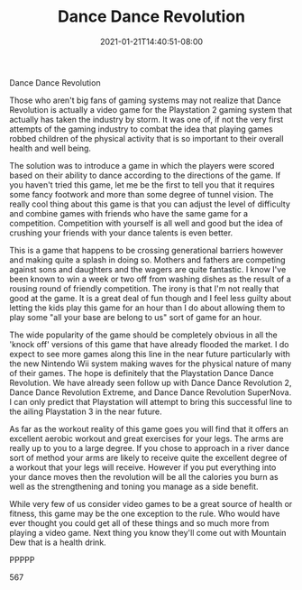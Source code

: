 ﻿---
title: "Dance Dance Revolution"
date: 2021-01-21T14:40:51-08:00
description: "TXT Tips for Web Success"
featured_image: "/images/TXT.jpg"
tags: ["TXT"]
---

Dance Dance Revolution

Those who aren't big fans of gaming systems may not realize that Dance Revolution is actually a video game for the Playstation 2 gaming system that actually has taken the industry by storm. It was one of, if not the very first attempts of the gaming industry to combat the idea that playing games robbed children of the physical activity that is so important to their overall health and well being.

The solution was to introduce a game in which the players were scored based on their ability to dance according to the directions of the game. If you haven't tried this game, let me be the first to tell you that it requires some fancy footwork and more than some degree of tunnel vision. The really cool thing about this game is that you can adjust the level of difficulty and combine games with friends who have the same game for a competition. Competition with yourself is all well and good but the idea of crushing your friends with your dance talents is even better.

This is a game that happens to be crossing generational barriers however and making quite a splash in doing so. Mothers and fathers are competing against sons and daughters and the wagers are quite fantastic. I know I've been known to win a week or two off from washing dishes as the result of a rousing round of friendly competition. The irony is that I'm not really that good at the game. It is a great deal of fun though and I feel less guilty about letting the kids play this game for an hour than I do about allowing them to play some "all your base are belong to us" sort of game for an hour.

The wide popularity of the game should be completely obvious in all the 'knock off' versions of this game that have already flooded the market. I do expect to see more games along this line in the near future particularly with the new Nintendo Wii system making waves for the physical nature of many of their games. The hope is definitely that the Playstation Dance Dance Revolution. We have already seen follow up with Dance Dance Revolution 2, Dance Dance Revolution Extreme, and Dance Dance Revolution SuperNova. I can only predict that Playstation will attempt to bring this successful line to the ailing Playstation 3 in the near future.

As far as the workout reality of this game goes you will find that it offers an excellent aerobic workout and great exercises for your legs. The arms are really up to you to a large degree. If you chose to approach in a river dance sort of method your arms are likely to receive quite the excellent degree of a workout that your legs will receive. However if you put everything into your dance moves then the revolution will be all the calories you burn as well as the strengthening and toning you manage as a side benefit. 

While very few of us consider video games to be a great source of health or fitness, this game may be the one exception to the rule. Who would have ever thought you could get all of these things and so much more from playing a video game. Next thing you know they'll come out with Mountain Dew that is a health drink.

PPPPP

567

